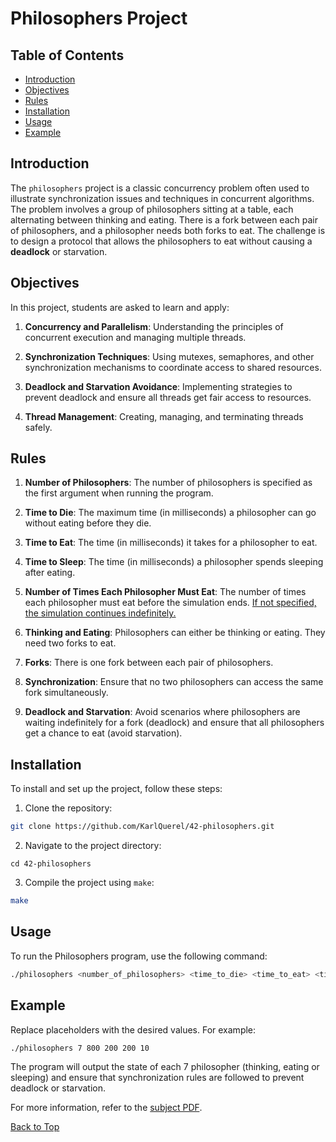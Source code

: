 <a id="top"></a>

# Philosophers Project


## Table of Contents
- [Introduction](#introduction)
- [Objectives](#objectives)
- [Rules](#rules)
- [Installation](#installation)
- [Usage](#usage)
- [Example](#example)

## Introduction

The ```philosophers``` project is a classic concurrency problem often used to illustrate synchronization issues and techniques in concurrent algorithms. The problem involves a group of philosophers sitting at a table, each alternating between thinking and eating. There is a fork between each pair of philosophers, and a philosopher needs both forks to eat. The challenge is to design a protocol that allows the philosophers to eat without causing a **deadlock** or starvation.

## Objectives

In this project, students are asked to learn and apply:

1. **Concurrency and Parallelism**: Understanding the principles of concurrent execution and managing multiple threads.
	
2. **Synchronization Techniques**: Using mutexes, semaphores, and other synchronization mechanisms to coordinate access to shared resources.
3. **Deadlock and Starvation Avoidance**: Implementing strategies to prevent deadlock and ensure all threads get fair access to resources.

4. **Thread Management**: Creating, managing, and terminating threads safely.


## Rules

1. **Number of Philosophers**: The number of philosophers is specified as the first argument when running the program.

2. **Time to Die**: The maximum time (in milliseconds) a philosopher can go without eating before they die.

3. **Time to Eat**: The time (in milliseconds) it takes for a philosopher to eat.

4. **Time to Sleep**: The time (in milliseconds) a philosopher spends sleeping after eating.

5. **Number of Times Each Philosopher Must Eat**: The number of times each philosopher must eat before the simulation ends. <u>If not specified, the simulation continues indefinitely.</u>

6. **Thinking and Eating**: Philosophers can either be thinking or eating. They need two forks to eat.

7. **Forks**: There is one fork between each pair of philosophers.

8. **Synchronization**: Ensure that no two philosophers can access the same fork simultaneously.

9. **Deadlock and Starvation**: Avoid scenarios where philosophers are waiting indefinitely for a fork (deadlock) and ensure that all philosophers get a chance to eat (avoid starvation).

## Installation

To install and set up the project, follow these steps:

1. Clone the repository:
```bash
git clone https://github.com/KarlQuerel/42-philosophers.git
```

2. Navigate to the project directory:
```
cd 42-philosophers
```

3. Compile the project using ```make```:
```bash
make
```

## Usage

To run the Philosophers program, use the following command:

```bash
./philosophers <number_of_philosophers> <time_to_die> <time_to_eat> <time_to_sleep> <number_of_times_each_philosopher_must_eat>
```

## Example
Replace placeholders with the desired values. For example:

```bash
./philosophers 7 800 200 200 10
```
The program will output the state of each 7 philosopher (thinking, eating or sleeping) and ensure that synchronization rules are followed to prevent deadlock or starvation.

For more information, refer to the [subject PDF](https://github.com/KarlQuerel/42-philosophers/blob/master/docs/en.subject.pdf).

[Back to Top](#top)
